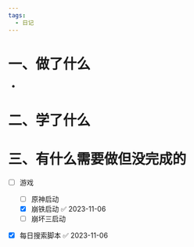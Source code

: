 ```yaml
---
tags:
  - 日记
---
```



# 一、做了什么

- 


# 二、学了什么




# 三、有什么需要做但没完成的
- [ ] 游戏
	- [ ] 原神启动
	- [x] 崩铁启动 ✅ 2023-11-06
	- [ ] 崩坏三启动
- [x] 每日搜索脚本 ✅ 2023-11-06

